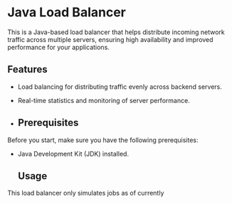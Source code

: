# Java Load Balancer

This is a Java-based load balancer that helps distribute incoming network traffic across multiple servers, ensuring high availability and improved performance for your applications.

## Features
- Load balancing for distributing traffic evenly across backend servers.
- Real-time statistics and monitoring of server performance.

- ## Prerequisites
Before you start, make sure you have the following prerequisites:
- Java Development Kit (JDK) installed.

  ## Usage
This load balancer only simulates jobs as of currently

